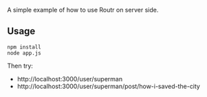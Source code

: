 A simple example of how to use Routr on server side.

## Usage

```
npm install
node app.js
```

Then try:

- http://localhost:3000/user/superman
- http://localhost:3000/user/superman/post/how-i-saved-the-city
